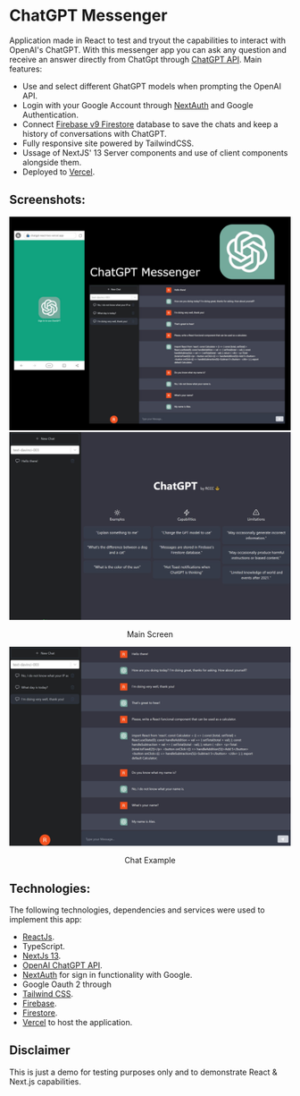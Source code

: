 # ChatGPT Messenger

Application made in React to test and tryout the capabilities to interact with OpenAI's ChatGPT. With this messenger app you can ask any question and receive an answer directly from ChatGpt through [ChatGPT API](https://platform.openai.com/). Main features:

- Use and select different GhatGPT models when prompting the OpenAI API.
- Login with your Google Account through [NextAuth](https://next-auth.js.org/) and Google Authentication.
- Connect [Firebase v9 Firestore](https://firebase.google.com/products/firestore) database to save the chats and keep a history of conversations with ChatGPT.
- Fully responsive site powered by TailwindCSS.
- Ussage of NextJS' 13 Server components and use of client components alongside them.
- Deployed to [Vercel](https://vercel.com/).

## Screenshots:

<div align="center">
  <img src="screenshots/ChatGpt-react.jpg" alt="Features screenshot" width="700" style="width:700px;"/>
</div>

<div align="center">
  <img src="screenshots/MainScreen1.jpg" alt="Main Screen" width="700" style="width:700px;"/>
  <p>Main Screen</p>
</div>

<div align="center">
  <img src="screenshots/ChatGptChat1.jpg" alt="Chat" width="700" style="width:700px;"/>
  <p>Chat Example</p>
</div>

## Technologies:

The following technologies, dependencies and services were used to implement this app:

- [ReactJs](https://reactjs.org/).
- TypeScript.
- [NextJs 13](https://nextjs.org/).
- [OpenAI ChatGPT API](https://platform.openai.com/).
- [NextAuth](https://next-auth.js.org/) for sign in functionality with Google.
- Google Oauth 2 through
- [Tailwind CSS](https://tailwindcss.com/).
- [Firebase](https://firebase.com/).
- [Firestore](https://firebase.google.com/products/firestore).
- [Vercel](https://vercel.com/) to host the application.

## Disclaimer

This is just a demo for testing purposes only and to demonstrate React & Next.js capabilities.
